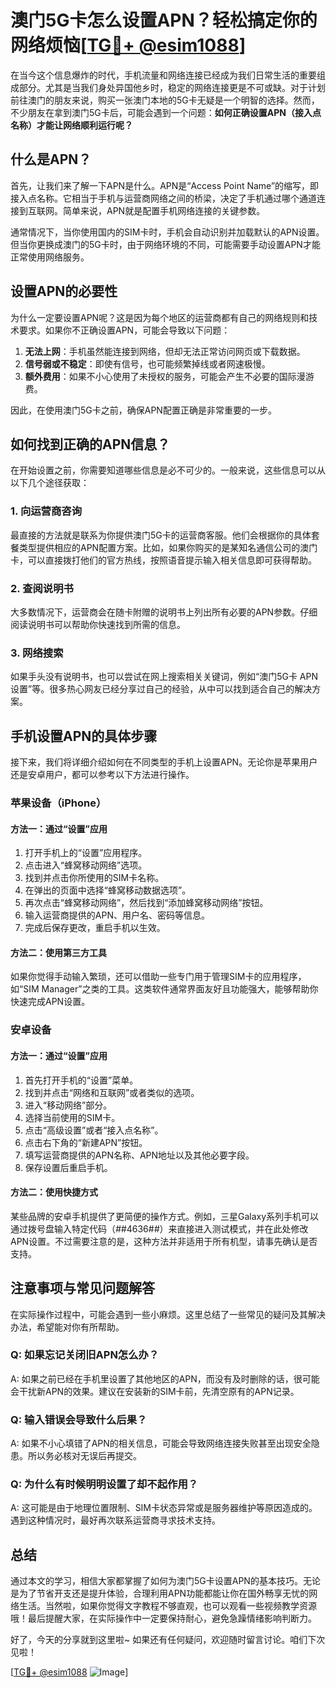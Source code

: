 # 澳门5G卡怎么设置APN？轻松搞定你的网络烦恼[[TG💪+ @esim1088](https://t.me/s/esim1088)]

在当今这个信息爆炸的时代，手机流量和网络连接已经成为我们日常生活的重要组成部分。尤其是当我们身处异国他乡时，稳定的网络连接更是不可或缺。对于计划前往澳门的朋友来说，购买一张澳门本地的5G卡无疑是一个明智的选择。然而，不少朋友在拿到澳门5G卡后，可能会遇到一个问题：**如何正确设置APN（接入点名称）才能让网络顺利运行呢？**

## 什么是APN？

首先，让我们来了解一下APN是什么。APN是“Access Point Name”的缩写，即接入点名称。它相当于手机与运营商网络之间的桥梁，决定了手机通过哪个通道连接到互联网。简单来说，APN就是配置手机网络连接的关键参数。

通常情况下，当你使用国内的SIM卡时，手机会自动识别并加载默认的APN设置。但当你更换成澳门的5G卡时，由于网络环境的不同，可能需要手动设置APN才能正常使用网络服务。

## 设置APN的必要性

为什么一定要设置APN呢？这是因为每个地区的运营商都有自己的网络规则和技术要求。如果你不正确设置APN，可能会导致以下问题：

1. **无法上网**：手机虽然能连接到网络，但却无法正常访问网页或下载数据。
2. **信号弱或不稳定**：即使有信号，也可能频繁掉线或者网速极慢。
3. **额外费用**：如果不小心使用了未授权的服务，可能会产生不必要的国际漫游费。

因此，在使用澳门5G卡之前，确保APN配置正确是非常重要的一步。

## 如何找到正确的APN信息？

在开始设置之前，你需要知道哪些信息是必不可少的。一般来说，这些信息可以从以下几个途径获取：

### 1. 向运营商咨询
最直接的方法就是联系为你提供澳门5G卡的运营商客服。他们会根据你的具体套餐类型提供相应的APN配置方案。比如，如果你购买的是某知名通信公司的澳门卡，可以直接拨打他们的官方热线，按照语音提示输入相关信息即可获得帮助。

### 2. 查阅说明书
大多数情况下，运营商会在随卡附赠的说明书上列出所有必要的APN参数。仔细阅读说明书可以帮助你快速找到所需的信息。

### 3. 网络搜索
如果手头没有说明书，也可以尝试在网上搜索相关关键词，例如“澳门5G卡 APN设置”等。很多热心网友已经分享过自己的经验，从中可以找到适合自己的解决方案。

## 手机设置APN的具体步骤

接下来，我们将详细介绍如何在不同类型的手机上设置APN。无论你是苹果用户还是安卓用户，都可以参考以下方法进行操作。

### 苹果设备（iPhone）

#### 方法一：通过“设置”应用
1. 打开手机上的“设置”应用程序。
2. 点击进入“蜂窝移动网络”选项。
3. 找到并点击你所使用的SIM卡名称。
4. 在弹出的页面中选择“蜂窝移动数据选项”。
5. 再次点击“蜂窝移动网络”，然后找到“添加蜂窝移动网络”按钮。
6. 输入运营商提供的APN、用户名、密码等信息。
7. 完成后保存更改，重启手机以生效。

#### 方法二：使用第三方工具
如果你觉得手动输入繁琐，还可以借助一些专门用于管理SIM卡的应用程序，如“SIM Manager”之类的工具。这类软件通常界面友好且功能强大，能够帮助你快速完成APN设置。

### 安卓设备

#### 方法一：通过“设置”应用
1. 首先打开手机的“设置”菜单。
2. 找到并点击“网络和互联网”或者类似的选项。
3. 进入“移动网络”部分。
4. 选择当前使用的SIM卡。
5. 点击“高级设置”或者“接入点名称”。
6. 点击右下角的“新建APN”按钮。
7. 填写运营商提供的APN名称、APN地址以及其他必要字段。
8. 保存设置后重启手机。

#### 方法二：使用快捷方式
某些品牌的安卓手机提供了更简便的操作方式。例如，三星Galaxy系列手机可以通过拨号盘输入特定代码（*#*#4636#*#*）来直接进入测试模式，并在此处修改APN设置。不过需要注意的是，这种方法并非适用于所有机型，请事先确认是否支持。

## 注意事项与常见问题解答

在实际操作过程中，可能会遇到一些小麻烦。这里总结了一些常见的疑问及其解决办法，希望能对你有所帮助。

### Q: 如果忘记关闭旧APN怎么办？
A: 如果之前已经在手机里设置了其他地区的APN，而没有及时删除的话，很可能会干扰新APN的效果。建议在安装新的SIM卡前，先清空原有的APN记录。

### Q: 输入错误会导致什么后果？
A: 如果不小心填错了APN的相关信息，可能会导致网络连接失败甚至出现安全隐患。所以务必核对无误后再提交。

### Q: 为什么有时候明明设置了却不起作用？
A: 这可能是由于地理位置限制、SIM卡状态异常或是服务器维护等原因造成的。遇到这种情况时，最好再次联系运营商寻求技术支持。

## 总结

通过本文的学习，相信大家都掌握了如何为澳门5G卡设置APN的基本技巧。无论是为了节省开支还是提升体验，合理利用APN功能都能让你在国外畅享无忧的网络生活。当然啦，如果你觉得文字教程不够直观，也可以观看一些视频教学资源哦！最后提醒大家，在实际操作中一定要保持耐心，避免急躁情绪影响判断力。

好了，今天的分享就到这里啦~ 如果还有任何疑问，欢迎随时留言讨论。咱们下次见啦！

[[TG💪+ @esim1088](https://t.me/s/esim1088) ![Image](https://i.postimg.cc/4NQfJmqS/Snipaste-2025-05-13-00-14-12.png)]